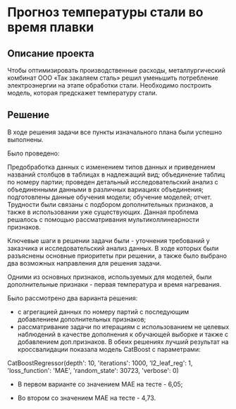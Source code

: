 # Прогноз температуры стали во время плавки

## Описание проекта

Чтобы оптимизировать производственные расходы, металлургический комбинат ООО «Так закаляем сталь» решил уменьшить потребление электроэнергии на этапе обработки стали. Необходимо построить модель, которая предскажет температуру стали.

## Решение

В ходе решения задачи все пункты изначального плана были успешно выполнены.

Было проведено:

Предобработка данных с изменением типов данных и приведением названий столбцов в таблицах в надлежащий вид;
объединение таблиц по номеру партии;
проведен детальный исследовательский анализ с объединенными данными в различных вариациях объединения;
подготовлены данные обучения модели;
обучение моделей;
отчет.
Трудности были связаны с подбором дополнительных признаков, а также в использовании уже существующих. Данная проблема решалось с помощью рассматривания мультиколлинеарности признаков.

Ключевые шаги в решении задачи были - уточнения требований у заказчика и исследовательский анализ данных. В ходе которых были разъяснены основные приоритеты при решении, а также было выбрано два возможных направления для решения задачи.

Одними из основных признаков, используемых для моделей, были дополнительные признаки - первая температура и время нагревания.

Было рассмотрено два варианта решения:

- с агрегацией данных по номеру партий с последующим добавлением дополнительных признаков; 
- рассматривание задачи по итерациям с использованием не целевых наблюдений в качестве дополнения к обучающей выборке и также с добавлением доп.признаков. 
В обеих решениях лучший результат на кроссвалидации показала модель CatBoost с параметрами:

CatBoostRegressor(depth': 10, 'iterations': 1000, 'l2_leaf_reg': 1, 'loss_function': 'MAE', 'random_state': 30723, 'verbose': 0)

- В первом варианте со значением МАЕ на тесте - 6,05;

- Во втором со значением МАЕ на тесте - 4,73.